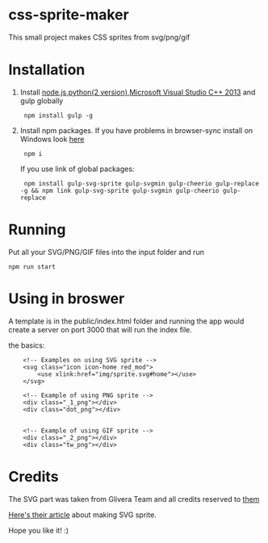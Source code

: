 # css-sprite-maker
  This small project makes CSS sprites from svg/png/gif

# Installation
1. Install [node.js](https://nodejs.org/),[python(2 version)](https://www.python.org/downloads/release/python-2710/),[Microsoft Visual Studio C++ 2013](https://support.microsoft.com/ru-ru/help/3179560/update-for-visual-c-2013-and-visual-c-redistributable-package) and gulp globally

		npm install gulp -g

2. Install npm packages. If you have problems in browser-sync install on Windows look [here](http://www.browsersync.io/docs/#windows-users)

		npm i

	If you use link of global packages:

		npm install gulp-svg-sprite gulp-svgmin gulp-cheerio gulp-replace -g && npm link gulp-svg-sprite gulp-svgmin gulp-cheerio gulp-replace
    
# Running
Put all your SVG/PNG/GIF files into the input folder and run

    npm run start
    
# Using in broswer
  A template is in the public/index.html folder and running the app would create a server on port 3000 that will run the index file.
  
  the basics:
  
        <!-- Examples on using SVG sprite -->
        <svg class="icon icon-home red_mod">
            <use xlink:href="img/sprite.svg#home"></use>
        </svg>
        
        <!-- Example of using PNG sprite -->        
        <div class="_1_png"></div>
        <div class="dot_png"></div>

        
        <!-- Example of using GIF sprite -->        
        <div class="_2_png"></div>
        <div class="tw_png"></div>  


# Credits
  The SVG part was taken from Glivera Team and all credits reserved to [them](https://github.com/glivera-team/glivera-team-template)

  [Here's their article](http://glivera-team.github.io/svg/2019/03/15/svg-sprites-2.en.html) about making SVG sprite.

  Hope you like it! :)
